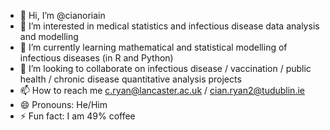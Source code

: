 - 👋 Hi, I’m @cianoriain
- 👀 I’m interested in medical statistics and infectious disease data analysis and modelling 
- 🌱 I’m currently learning mathematical and statistical modelling of infectious diseases (in R and Python)
- 💞️ I’m looking to collaborate on infectious disease / vaccination / public health / chronic disease quantitative analysis projects
- 📫 How to reach me c.ryan@lancaster.ac.uk / cian.ryan2@tudublin.ie
- 😄 Pronouns: He/Him
- ⚡ Fun fact: I am 49% coffee 
